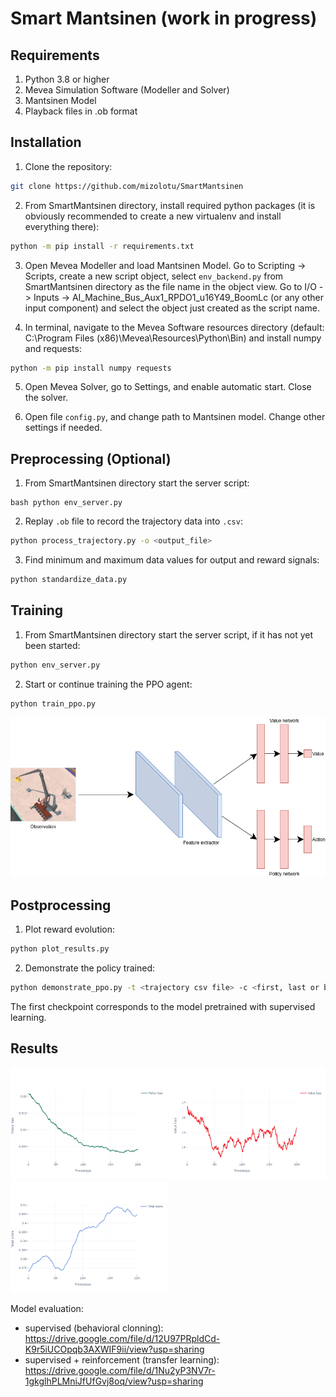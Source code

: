 # Smart Mantsinen (work in progress)

## Requirements

1. Python 3.8 or higher
2. Mevea Simulation Software (Modeller and Solver)
3. Mantsinen Model
4. Playback files in .ob format

## Installation

1. Clone the repository:
```bash
git clone https://github.com/mizolotu/SmartMantsinen
```

2. From SmartMantsinen directory, install required python packages (it is obviously recommended to create a new virtualenv and install everything there):
```bash
python -m pip install -r requirements.txt
```

3. Open Mevea Modeller and load Mantsinen Model. Go to Scripting -> Scripts, create a new script object, select ```env_backend.py``` from SmartMantsinen directory as the file name in the object view. Go to I/O -> Inputs -> AI_Machine_Bus_Aux1_RPDO1_u16Y49_BoomLc (or any other input component) and select the object just created as the script name. 

4. In terminal, navigate to the Mevea Software resources directory (default: C:\Program Files (x86)\Mevea\Resources\Python\Bin) and install numpy and requests:
```bash
python -m pip install numpy requests
```

5. Open Mevea Solver, go to Settings, and enable automatic start. Close the solver.

6. Open file ```config.py```, and change path to Mantsinen model. Change other settings if needed.

## Preprocessing (Optional)

1. From SmartMantsinen directory start the server script: 
```
bash python env_server.py
```
2. Replay ```.ob``` file to record the trajectory data into ```.csv```:
```bash
python process_trajectory.py -o <output_file>
```
3. Find minimum and maximum data values for output and reward signals:
```bash
python standardize_data.py
```

## Training

1. From SmartMantsinen directory start the server script, if it has not yet been started: 
```bash
python env_server.py
```

2. Start or continue training the PPO agent:

```bash
python train_ppo.py
```
<img src="figures/mevea/mantsinen/ppo/model.png"/>

## Postprocessing

1. Plot reward evolution:
 ```bash
python plot_results.py
```
2. Demonstrate the policy trained:
```bash
python demonstrate_ppo.py -t <trajectory csv file> -c <first, last or best>
```
The first checkpoint corresponds to the model pretrained with supervised learning.

## Results

<img src="figures/mevea/mantsinen/ppo/policy_loss.png" width="250"/> <img src="figures/mevea/mantsinen/ppo/value_loss.png" width="250"/> <img src="figures/mevea/mantsinen/ppo/total_score.png" width="250"/>

Model evaluation:
- supervised (behavioral clonning): https://drive.google.com/file/d/12U97PRpldCd-K9r5iUCOpqb3AXWIF9ii/view?usp=sharing
- supervised + reinforcement (transfer learning): https://drive.google.com/file/d/1Nu2yP3NV7r-1gkglhPLMniJfUfGvj8oq/view?usp=sharing


